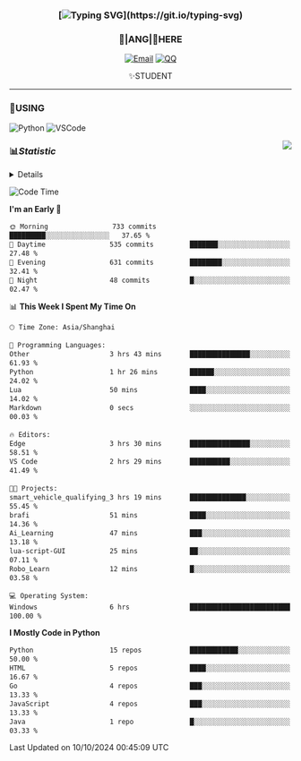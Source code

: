 <div align="center">


### [![Typing SVG](https://readme-typing-svg.herokuapp.com?size=25&duration=2500&color=8C43EA&vCenter=true&width=200&height=40&lines=%F0%9F%8C%B1ANGJustinl%F0%9F%8C%B1+!)](https://git.io/typing-svg)


### 🥛|**ANG**|🥛HERE



[![Email](https://img.shields.io/badge/Email-ANGJustin@163.com-6A5ACD?style=flat-square&logoColor=fff)](mailto:ANGJustinl@163.com)
[![QQ](https://img.shields.io/badge/QQ-77139032-98FB98?style=flat-square&logoColor=fff)](https://qm.qq.com/cgi-bin/qm/qr?k=mcs-cON_aPNfc3hO8-H7lWJHDX-5nKr7&noverify=0)




✨STUDENT 

</div>

---

### 🎨USING

![Python](https://img.shields.io/badge/-Python-blue?style=flat-square&logo=Python&logoColor=fff)
![VSCode](https://img.shields.io/badge/-VSCode-blue?style=flat-square&logo=visualstudiocode&logoColor=fff)


<a href="#">
  <img align="right" src="https://github-readme-stats.vercel.app/api?username=ANGJustinl&count_private=true&show_icons=true&hide_border=true&bg_color=15,f2f7fd,E0EAFC" />
</a>




### 📊*Statistic* 

<details>

<p align="center">
   <img src="github-metrics.svg" alt="typing-svg">
</p>

[![Github activity graph](https://github-readme-activity-graph.angforever.top/graph?username=ANGJustinl&theme=dracula)](https://github.com/ANGJustinl/ANGJustinl)
![image](https://github.com/ANGJustinl/ANGJustinl/assets/96008766/f6c957b8-b907-482a-8804-4c1f944d4b60)
</details>

<!--START_SECTION:waka-->
![Code Time](http://img.shields.io/badge/Code%20Time-323%20hrs%2041%20mins-blue)

**I'm an Early 🐤** 

```text
🌞 Morning                733 commits         █████████░░░░░░░░░░░░░░░░   37.65 % 
🌆 Daytime                535 commits         ███████░░░░░░░░░░░░░░░░░░   27.48 % 
🌃 Evening                631 commits         ████████░░░░░░░░░░░░░░░░░   32.41 % 
🌙 Night                  48 commits          █░░░░░░░░░░░░░░░░░░░░░░░░   02.47 % 
```


📊 **This Week I Spent My Time On** 

```text
🕑︎ Time Zone: Asia/Shanghai

💬 Programming Languages: 
Other                    3 hrs 43 mins       ███████████████░░░░░░░░░░   61.93 % 
Python                   1 hr 26 mins        ██████░░░░░░░░░░░░░░░░░░░   24.02 % 
Lua                      50 mins             ████░░░░░░░░░░░░░░░░░░░░░   14.02 % 
Markdown                 0 secs              ░░░░░░░░░░░░░░░░░░░░░░░░░   00.03 % 

🔥 Editors: 
Edge                     3 hrs 30 mins       ███████████████░░░░░░░░░░   58.51 % 
VS Code                  2 hrs 29 mins       ██████████░░░░░░░░░░░░░░░   41.49 % 

🐱‍💻 Projects: 
smart_vehicle_qualifying_3 hrs 19 mins       ██████████████░░░░░░░░░░░   55.45 % 
brafi                    51 mins             ████░░░░░░░░░░░░░░░░░░░░░   14.36 % 
Ai_Learning              47 mins             ███░░░░░░░░░░░░░░░░░░░░░░   13.18 % 
lua-script-GUI           25 mins             ██░░░░░░░░░░░░░░░░░░░░░░░   07.11 % 
Robo_Learn               12 mins             █░░░░░░░░░░░░░░░░░░░░░░░░   03.58 % 

💻 Operating System: 
Windows                  6 hrs               █████████████████████████   100.00 % 
```

**I Mostly Code in Python** 

```text
Python                   15 repos            ████████████░░░░░░░░░░░░░   50.00 % 
HTML                     5 repos             ████░░░░░░░░░░░░░░░░░░░░░   16.67 % 
Go                       4 repos             ███░░░░░░░░░░░░░░░░░░░░░░   13.33 % 
JavaScript               4 repos             ███░░░░░░░░░░░░░░░░░░░░░░   13.33 % 
Java                     1 repo              █░░░░░░░░░░░░░░░░░░░░░░░░   03.33 % 
```




 Last Updated on 10/10/2024 00:45:09 UTC
<!--END_SECTION:waka-->
